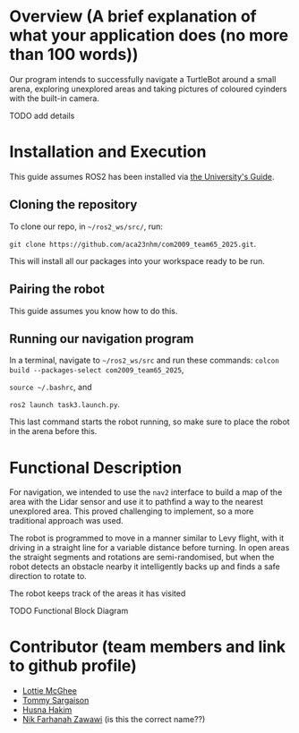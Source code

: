 # Overview (A brief explanation of what your application does (no more than 100 words))
Our program intends to successfully navigate a TurtleBot around a small arena, exploring unexplored
areas and taking pictures of coloured cyinders with the built-in camera. 

TODO add details

# Installation and Execution

This guide assumes ROS2 has been installed via [the University's Guide](https://tom-howard.github.io/com2009/ros/).

## Cloning the repository
To clone our repo, in `~/ros2_ws/src/`, run:

`git clone https://github.com/aca23nhm/com2009_team65_2025.git`.

This will install all our packages into your workspace ready to be run.

## Pairing the robot
This guide assumes you know how to do this.

## Running our navigation program

In a terminal, navigate to `~/ros2_ws/src` and run these commands:
`colcon build --packages-select com2009_team65_2025`,

`source ~/.bashrc`, and

`ros2 launch task3.launch.py`.

This last command starts the robot running, so make sure to place the robot in the arena
before this.

# Functional Description
For navigation, we intended to use the `nav2` interface to build a map of the area with the Lidar
sensor and use it to pathfind a way to the nearest unexplored area. This proved challenging to
implement, so a more traditional approach was used. 

The robot is programmed to move in a manner similar to Levy flight, with it driving in a straight
line for a variable distance before turning. In open areas the straight segments and rotations are
semi-randomised, but when the robot detects an obstacle nearby it intelligently backs up and finds
a safe direction to rotate to.

The robot keeps track of the areas it has visited

TODO Functional Block Diagram

# Contributor (team members and link to github profile)
- [Lottie McGhee](https://github.com/drearyplane8)
- [Tommy Sargaison](https://github.com/tommmicron)
- [Husna Hakim](https://github.com/aca23nhm)
- [Nik Farhanah Zawawi](https://github.com/anahnick) (is this the correct name??)